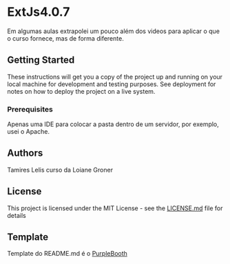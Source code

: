 # ExtJs4.0.7

Em algumas aulas extrapolei um pouco além dos videos para aplicar o que o curso fornece, mas de forma diferente.

## Getting Started

These instructions will get you a copy of the project up and running on your local machine for development and testing purposes. See deployment for notes on how to deploy the project on a live system.

### Prerequisites

Apenas uma IDE para colocar a pasta dentro de um servidor, por exemplo, usei o Apache.


## Authors

Tamires Lelis curso da Loiane  Groner

## License

This project is licensed under the MIT License - see the [LICENSE.md](LICENSE.md) file for details

## Template

Template do README.md é o [PurpleBooth](https://github.com/PurpleBooth)
